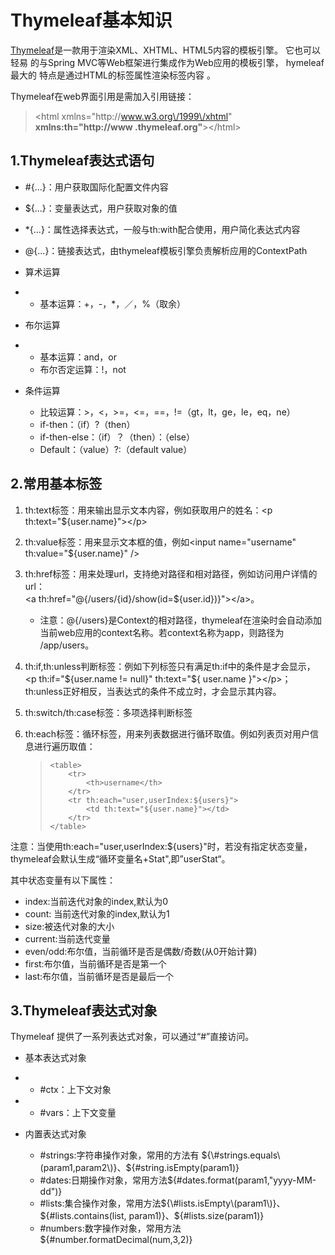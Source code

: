 # Thymeleaf基本知识

[Thymeleaf](http://www.thymeleaf.org/)是一款用于渲染XML、XHTML、HTML5内容的模板引擎。 它也可以轻易 的与Spring MVC等Web框架进行集成作为Web应用的模板引擎， hymeleaf最大的 特点是通过HTML的标签属性渲染标签内容 。

Thymeleaf在web界面引用是需加入引用链接：

> &lt;html xmlns="http:\/\/www.w3.org\/1999\/xhtml" **xmlns:th="http:\/\/www .thymeleaf.org"**&gt;&lt;\/html&gt;

## 1.Thymeleaf表达式语句

* \#{...}：用户获取国际化配置文件内容 
* ${...}：变量表达式，用户获取对象的值 
* \*{...}：属性选择表达式，一般与th:with配合使用，用户简化表达式内容 
* @{...}：链接表达式，由thymeleaf模板引擎负责解析应用的ContextPath
* 算术运算
* * 基本运算：+，-，\*，／，%（取余）
* 布尔运算

* * 基本运算：and，or
  * 布尔否定运算：!，not
* 条件运算

  * 比较运算：&gt;，&lt;，&gt;=，&lt;=，==，!=（gt，lt，ge，le，eq，ne）
  * if-then：（if）?（then）
  * if-then-else：（if）？（then）：（else）
  * Default：（value）?:（default value）

## 2.常用基本标签

1. th:text标签：用来输出显示文本内容，例如获取用户的姓名：&lt;p th:text="${user.name}"&gt;&lt;/p&gt; 
2. th:value标签：用来显示文本框的值，例如&lt;input name="username" th:value="${user.name}" /&gt; 
3. th:href标签：用来处理url，支持绝对路径和相对路径，例如访问用户详情的 url：  
   &lt;a th:href="@{/users/{id}/show\(id=${user.id}\)}"&gt;&lt;/a&gt;。

   * 注意：@{/users}是Context的相对路径，thymeleaf在渲染时会自动添加 当前web应用的context名称。若context名称为app，则路径为 \/app\/users。

4. th:if,th:unless判断标签：例如下列标签只有满足th:if中的条件是才会显示，&lt;p th:if="${user.name != null}" th:text="${ user.name }"&gt;&lt;/p&gt;；th:unless正好相反，当表达式的条件不成立时，才会显示其内容。

5. th:switch/th:case标签：多项选择判断标签

6. th:each标签：循环标签，用来列表数据进行循环取值。例如列表页对用户信息进行遍历取值：

   > ```
   > <table> 
   >     <tr>
   >         <th>username</th>
   >     </tr>
   >     <tr th:each="user,userIndex:${users}">
   >         <td th:text="${user.name}"></td>
   >     </tr>
   > </table>
   > ```

注意：当使用th:each="user,userIndex:${users}"时，若没有指定状态变量， thymeleaf会默认生成“循环变量名+Stat",即”userStat“。

其中状态变量有以下属性：

* index:当前迭代对象的index,默认为0 
* count: 当前迭代对象的index,默认为1 
* size:被迭代对象的大小 
* current:当前迭代变量 
* even/odd:布尔值，当前循环是否是偶数\/奇数\(从0开始计算\) 
* first:布尔值，当前循环是否是第一个 
* last:布尔值，当前循环是否是最后一个

## 3.Thymeleaf表达式对象

Thymeleaf 提供了一系列表达式对象，可以通过“\#”直接访问。

* 基本表达式对象
* * \#ctx：上下文对象
* * \#vars：上下文变量

* 内置表达式对象

  * \#strings:字符串操作对象，常用的方法有 ${\#strings.equals\(param1,param2\)}、${\#string.isEmpty\(param1\)}
  * \#dates:日期操作对象，常用方法${\#dates.format\(param1,"yyyy-MM-dd"\)}
  * \#lists:集合操作对象，常用方法${\#lists.isEmpty\(param1\)}、${\#lists.contains\(list, param1\)}、${\#lists.size\(param1\)}
  * \#numbers:数字操作对象，常用方法${\#number.formatDecimal\(num,3,2\)}

## 

## 



